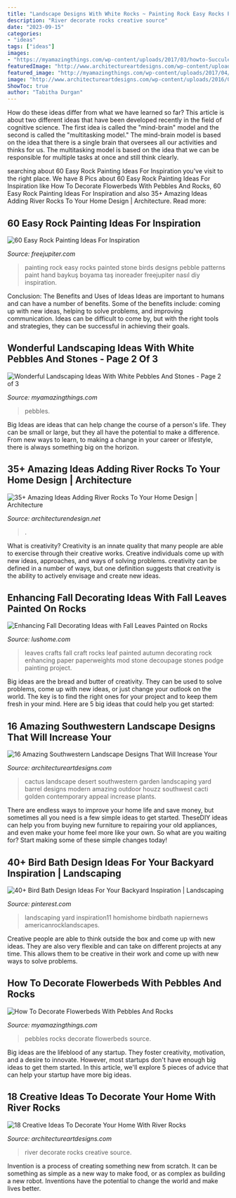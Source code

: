 ```yaml
---
title: "Landscape Designs With White Rocks ~ Painting Rock Easy Rocks Painted Stone Birds Designs Pebble Patterns Paint Hand Baykuş Boyama Taş Inoreader Freejupiter Nasıl Diy Inspiration"
description: "River decorate rocks creative source"
date: "2023-09-15"
categories:
- "ideas"
tags: ["ideas"]
images:
- "https://myamazingthings.com/wp-content/uploads/2017/03/howto-SucculentGarden-3-819x1024.jpg"
featuredImage: "http://www.architectureartdesigns.com/wp-content/uploads/2015/09/1372.jpg"
featured_image: "http://myamazingthings.com/wp-content/uploads/2017/04/garden3-2.jpg"
image: "http://www.architectureartdesigns.com/wp-content/uploads/2016/04/16-Amazing-Southwestern-Landscape-Designs-That-Will-Increase-Your-Outdoor-Appeal-13-630x419.jpg"
ShowToc: true
author: "Tabitha Durgan"
---
```



How do these ideas differ from what we have learned so far?
This article is about two different ideas that have been developed recently in the field of cognitive science. The first idea is called the "mind-brain" model and the second is called the "multitasking model." The mind-brain model is based on the idea that there is a single brain that oversees all our activities and thinks for us. The multitasking model is based on the idea that we can be responsible for multiple tasks at once and still think clearly.

	

		
searching about 60 Easy Rock Painting Ideas For Inspiration you've visit to the right place. We have 8 Pics about 60 Easy Rock Painting Ideas For Inspiration like How To Decorate Flowerbeds With Pebbles And Rocks, 60 Easy Rock Painting Ideas For Inspiration and also 35+ Amazing Ideas Adding River Rocks To Your Home Design | Architecture. Read more:
		
    
## 60 Easy Rock Painting Ideas For Inspiration

<img loading=lazy src="http://www.freejupiter.com/wp-content/uploads/2017/03/Easy-Rock-Painting-Ideas-24.jpg" onerror="this.onerror=null;this.src='https://tse2.mm.bing.net/th?id=OIP.mXbJ4gDFulYSpNHLzRzdHAHaLI&amp;pid=15.1';" alt="60 Easy Rock Painting Ideas For Inspiration">

_Source: freejupiter.com_

>painting rock easy rocks painted stone birds designs pebble patterns paint hand baykuş boyama taş inoreader freejupiter nasıl diy inspiration. 

	

Conclusion: The Benefits and Uses of Ideas
Ideas are important to humans and can have a number of benefits. Some of the benefits include: coming up with new ideas, helping to solve problems, and improving communication. Ideas can be difficult to come by, but with the right tools and strategies, they can be successful in achieving their goals.

    
## Wonderful Landscaping Ideas With White Pebbles And Stones - Page 2 Of 3

<img loading=lazy src="https://myamazingthings.com/wp-content/uploads/2017/03/howto-SucculentGarden-3-819x1024.jpg" onerror="this.onerror=null;this.src='https://tse1.mm.bing.net/th?id=OIP.LdzTqWikBLIl4JuZkLlL_AHaJQ&amp;pid=15.1';" alt="Wonderful Landscaping Ideas With White Pebbles And Stones - Page 2 of 3">

_Source: myamazingthings.com_

>pebbles. 

	

Big Ideas are ideas that can help change the course of a person's life. They can be small or large, but they all have the potential to make a difference. From new ways to learn, to making a change in your career or lifestyle, there is always something big on the horizon.

    
## 35+ Amazing Ideas Adding River Rocks To Your Home Design | Architecture

<img loading=lazy src="https://cdn.architecturendesign.net/wp-content/uploads/2015/06/AD-Add-River-Rocks-To-Home-11.jpg" onerror="this.onerror=null;this.src='https://tse2.mm.bing.net/th?id=OIP.zNUFlzA7H2TjP0mNPsOXOAHaLG&amp;pid=15.1';" alt="35+ Amazing Ideas Adding River Rocks To Your Home Design | Architecture">

_Source: architecturendesign.net_

>. 

	

What is creativity?
Creativity is an innate quality that many people are able to exercise through their creative works. Creative individuals come up with new ideas, approaches, and ways of solving problems. creativity can be defined in a number of ways, but one definition suggests that creativity is the ability to actively envisage and create new ideas.

    
## Enhancing Fall Decorating Ideas With Fall Leaves Painted On Rocks

<img loading=lazy src="http://www.lushome.com/wp-content/uploads/2012/11/painted-rocks-rockpainting-ideas-fall-leaves-10.jpg" onerror="this.onerror=null;this.src='https://tse1.mm.bing.net/th?id=OIP.0TSNYyxqPnbT5Ktiz8OusAAAAA&amp;pid=15.1';" alt="Enhancing Fall Decorating Ideas with Fall Leaves Painted on Rocks">

_Source: lushome.com_

>leaves crafts fall craft rocks leaf painted autumn decorating rock enhancing paper paperweights mod stone decoupage stones podge painting project. 

	

Big ideas are the bread and butter of creativity. They can be used to solve problems, come up with new ideas, or just change your outlook on the world. The key is to find the right ones for your project and to keep them fresh in your mind. Here are 5 big ideas that could help you get started: 

    
## 16 Amazing Southwestern Landscape Designs That Will Increase Your

<img loading=lazy src="http://www.architectureartdesigns.com/wp-content/uploads/2016/04/16-Amazing-Southwestern-Landscape-Designs-That-Will-Increase-Your-Outdoor-Appeal-13-630x419.jpg" onerror="this.onerror=null;this.src='https://tse2.mm.bing.net/th?id=OIP.NVN7Kpz-34KOeroOQBuWFAHaE7&amp;pid=15.1';" alt="16 Amazing Southwestern Landscape Designs That Will Increase Your">

_Source: architectureartdesigns.com_

>cactus landscape desert southwestern garden landscaping yard barrel designs modern amazing outdoor houzz southwest cacti golden contemporary appeal increase plants. 

	

There are endless ways to improve your home life and save money, but sometimes all you need is a few simple ideas to get started. TheseDIY ideas can help you from buying new furniture to repairing your old appliances, and even make your home feel more like your own. So what are you waiting for? Start making some of these simple changes today!

    
## 40+ Bird Bath Design Ideas For Your Backyard Inspiration | Landscaping

<img loading=lazy src="https://i.pinimg.com/736x/7b/cb/6a/7bcb6a505e835d6e27e7e492e2e25a0f.jpg" onerror="this.onerror=null;this.src='https://tse4.mm.bing.net/th?id=OIP.nVu8U1EZ3CGaYkw5726qBgHaJ_&amp;pid=15.1';" alt="40+ Bird Bath Design Ideas For Your Backyard Inspiration | Landscaping">

_Source: pinterest.com_

>landscaping yard inspiration11 homishome birdbath napiernews americanrocklandscapes. 

	

Creative people are able to think outside the box and come up with new ideas. They are also very flexible and can take on different projects at any time. This allows them to be creative in their work and come up with new ways to solve problems.

    
## How To Decorate Flowerbeds With Pebbles And Rocks

<img loading=lazy src="http://myamazingthings.com/wp-content/uploads/2017/04/garden3-2.jpg" onerror="this.onerror=null;this.src='https://tse2.mm.bing.net/th?id=OIP.LwHZXcrMJWL_p7HyzBaLMQHaFj&amp;pid=15.1';" alt="How To Decorate Flowerbeds With Pebbles And Rocks">

_Source: myamazingthings.com_

>pebbles rocks decorate flowerbeds source. 

	

Big ideas are the lifeblood of any startup. They foster creativity, motivation, and a desire to innovate. However, most startups don't have enough big ideas to get them started. In this article, we'll explore 5 pieces of advice that can help your startup have more big ideas.

    
## 18 Creative Ideas To Decorate Your Home With River Rocks

<img loading=lazy src="http://www.architectureartdesigns.com/wp-content/uploads/2015/09/1372.jpg" onerror="this.onerror=null;this.src='https://tse1.mm.bing.net/th?id=OIP.WxvEuH-ywTrCl6H9x5JahgHaLD&amp;pid=15.1';" alt="18 Creative Ideas To Decorate Your Home With River Rocks">

_Source: architectureartdesigns.com_

>river decorate rocks creative source. 

	

Invention is a process of creating something new from scratch. It can be something as simple as a new way to make food, or as complex as building a new robot. Inventions have the potential to change the world and make lives better.

